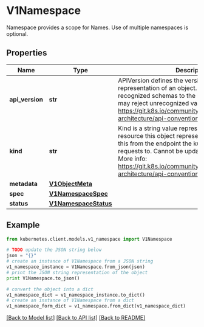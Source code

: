 # V1Namespace

Namespace provides a scope for Names. Use of multiple namespaces is optional.

## Properties

Name | Type | Description | Notes
------------ | ------------- | ------------- | -------------
**api_version** | **str** | APIVersion defines the versioned schema of this representation of an object. Servers should convert recognized schemas to the latest internal value, and may reject unrecognized values. More info: https://git.k8s.io/community/contributors/devel/sig-architecture/api-conventions.md#resources | [optional] 
**kind** | **str** | Kind is a string value representing the REST resource this object represents. Servers may infer this from the endpoint the kubernetes.client submits requests to. Cannot be updated. In CamelCase. More info: https://git.k8s.io/community/contributors/devel/sig-architecture/api-conventions.md#types-kinds | [optional] 
**metadata** | [**V1ObjectMeta**](V1ObjectMeta.md) |  | [optional] 
**spec** | [**V1NamespaceSpec**](V1NamespaceSpec.md) |  | [optional] 
**status** | [**V1NamespaceStatus**](V1NamespaceStatus.md) |  | [optional] 

## Example

```python
from kubernetes.client.models.v1_namespace import V1Namespace

# TODO update the JSON string below
json = "{}"
# create an instance of V1Namespace from a JSON string
v1_namespace_instance = V1Namespace.from_json(json)
# print the JSON string representation of the object
print V1Namespace.to_json()

# convert the object into a dict
v1_namespace_dict = v1_namespace_instance.to_dict()
# create an instance of V1Namespace from a dict
v1_namespace_form_dict = v1_namespace.from_dict(v1_namespace_dict)
```
[[Back to Model list]](../README.md#documentation-for-models) [[Back to API list]](../README.md#documentation-for-api-endpoints) [[Back to README]](../README.md)


